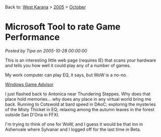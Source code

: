 Back to: [West Karana](/posts/westkarana.md) > [2005](/posts/2005/westkarana.md) > [October](./westkarana.md)
# Microsoft Tool to rate Game Performance

*Posted by Tipa on 2005-10-28 00:00:00*

This is an interesting little web page (requires IE) that scans your hardware and tells you how well it could play any of a number of games.



My work computer can play EQ, it says, but WoW is a no-no.



[Windows Game Advisor](http://www.microsoft.com/windowsxp/using/games/gameadvisor/default.mspx)



I just flashed back to Antonica near Thundering Steppes. Why does that place hold memories... why does any place in any virtual world bring me back. Running to Cotswold at bard speed in DAoC; exploring the mysteries of the Misty Thicket in EQ; relaxing among the autumn leaves in the forest outside San D'Oria in FFXI.



I'm trying to think of one for WoW, and I guess it would be that inn in Ashenvale where Sylvanar and I logged off for the last time in Beta.


